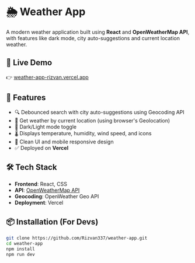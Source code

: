 # 🌦️ Weather App

A modern weather application built using **React** and **OpenWeatherMap API**, with features like dark mode, city auto-suggestions and current location weather.

## 🔗 Live Demo
👉 [weather-app-rizvan.vercel.app](https://weather-app-rizvan.vercel.app)

## 🚀 Features

- 🔍 Debounced search with city auto-suggestions using Geocoding API
- 📍 Get weather by current location (using browser's Geolocation)
- 🌙 Dark/Light mode toggle
- 🌡️ Displays temperature, humidity, wind speed, and icons
- 🎨 Clean UI and mobile responsive design
- ✅ Deployed on **Vercel**

## 🛠️ Tech Stack

- **Frontend**: React, CSS
- **API**: [OpenWeatherMap API](https://openweathermap.org/api)
- **Geocoding**: OpenWeather Geo API
- **Deployment**: Vercel

## 📦 Installation (For Devs)

```bash
git clone https://github.com/Rizvan337/weather-app.git
cd weather-app
npm install
npm run dev
